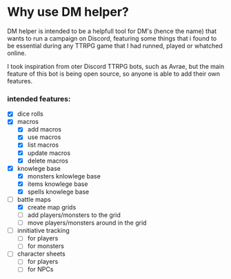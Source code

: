 # Why use DM helper?

DM helper is intended to be a  helpfull tool for DM's (hence the name) that wants to run a campaign on Discord, featuring some things that i found to be essential during any TTRPG game that I had runned, played or whatched online.

I took inspiration from oter Discord TTRPG bots, such as Avrae, but the main feature of this bot is being open source, so anyone is able to add their own features.

### intended features:
- [x] dice rolls
- [x] macros
	- [x] add macros
	- [x] use macros
	- [x] list macros
	- [x] update macros
	- [x] delete macros
- [x] knowlege base
	- [x] monsters knlowlege base
	- [x] items knowlege base
	- [x] spells knowlege base
- [ ] battle maps
	- [x] create map grids
	- [ ] add players/monsters to the grid
	- [ ] move players/monsters around in the grid
- [ ] innitiative tracking
	- [ ] for players
	- [ ] for monsters
- [ ] character sheets
	- [ ] for players
	- [ ] for NPCs
